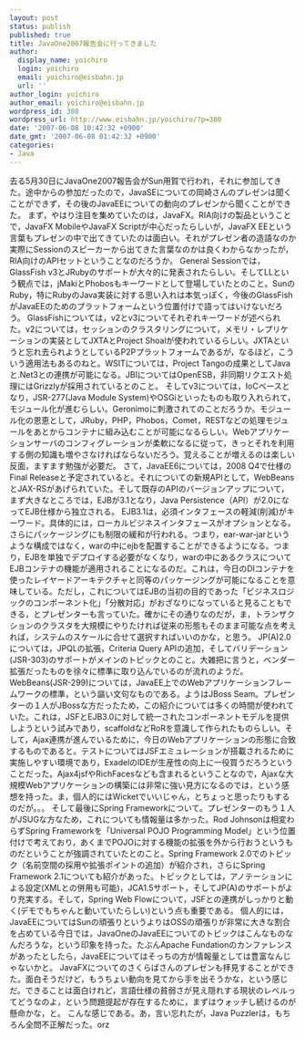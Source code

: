 ```yaml
---
layout: post
status: publish
published: true
title: JavaOne2007報告会に行ってきました
author:
  display_name: yoichiro
  login: yoichiro
  email: yoichiro@eisbahn.jp
  url: ''
author_login: yoichiro
author_email: yoichiro@eisbahn.jp
wordpress_id: 380
wordpress_url: http://www.eisbahn.jp/yoichiro/?p=380
date: '2007-06-08 10:42:32 +0900'
date_gmt: '2007-06-08 01:42:32 +0900'
categories:
- Java
---
```


去る5月30日にJavaOne2007報告会がSun用賀で行われ，それに参加してきた。途中からの参加だったので，JavaSEについての岡崎さんのプレゼンは聞くことができず，その後のJavaEEについての動向のプレゼンから聞くことができた。
まず，やはり注目を集めていたのは，JavaFX。RIA向けの製品ということで，JavaFX MobileやJavaFX Scriptが中心だったらしいが，JavaFX EEという言葉もプレゼンの中で出てきていたのは面白い。それがプレゼン者の造語なのか実際にSessionのスピーカーから出てきた言葉なのかは良くわからなかったが，RIA向けのAPIセットということなのだろうか。
General Sessionでは，GlassFish v3とJRubyのサポートが大々的に発表されたらしい。そしてLLという観点では，jMakiとPhobosもキーワードとして登場していたとのこと。SunのRuby，特にRubyのJava実装に対する思い入れは本気っぽく，今後のGlassFishがJavaEEのためのプラットフォームという位置付けで語ってはいけないだろう。
GlassFishについては，v2とv3についてそれぞれキーワードが述べられた。v2については，セッションのクラスタリングについて，メモリ・レプリケーションの実装としてJXTAとProject Shoalが使われているらしい。JXTAというと忘れ去られようとしているP2Pプラットフォームであるが，なるほど，こういう適用法もあるのねと。WSITについては，Project Tangoの成果としてJavaと.Net3との連携が可能になる。JBIについてはOpenESB，非同期リクエスト処理にはGrizzlyが採用されているとのこと。
そしてv3については，IoCベースとなり，JSR-277(Java Module System)やOSGiといったものも取り入れられて，モジュール化が進むらしい。Geronimoに刺激されてのことだろうか。モジュール化の恩恵として，JRuby，PHP，Phobos，Comet，RESTなどの処理モジュールをあとからコンテナに組み込むことが可能になるらしい。Webアプリケーションサーバのコンフィグレーションが柔軟になるに従って，きっとそれを利用する側の知識も増やさなければならないだろう。覚えることが増えるのは楽しい反面，ますます勉強が必要だ。
さて，JavaEE6については，2008 Q4で仕様のFinal Releaseと予定されていると。それについての新規APIとして，WebBeansとJAX-RSがあげられていた。そして既存のAPIのバージョンアップについて，まず大きなところでは，EJBが3.1となり，Java Persistence（API）が2.0になってEJB仕様から独立される。
EJB3.1は，必須インタフェースの軽減(削減)がキーワード。具体的には，ローカルビジネスインタフェースがオプションとなる。さらにパッケージングにも制限の緩和が行われる。つまり，ear-war-jarというような構成ではなく，warの中にejbを配置することができるようになる。つまり，EJBを単独でデプロイする必要がなくなり，warの中にあるクラスについてEJBコンテナの機能が適用されることになるのだ。これは，今日のDIコンテナを使ったレイヤードアーキテクチャと同等のパッケージングが可能になることを意味している。ただし，これについてはEJBの当初の目的であった「ビジネスロジックのコンポーネント化」「分散対応」がおざなりになっていると見ることもできる，とプレゼンターも言っていた。確かにその通りなのだが，ま，トランザクションのクラスタを大規模にやりたければ従来の形態もそのまま可能な点を考えれば，システムのスケールに合せて選択すればいいのかな，と思う。
JP(A)2.0については，JPQLの拡張，Criteria Query APIの追加，そしてバリデーション(JSR-303)のサポートがメインのトピックとのこと。大雑把に言うと，ベンダー拡張だったものを徐々に標準に取り込んでいるのが流れのようだ。
WebBeans(JSR-299)については，JavaEE上でのWebアプリケーションフレームワークの標準，という謳い文句なものである。ようはJBoss Seam。プレゼンターの１人がJBossな方だったため，この紹介については多くの時間が使われていた。これは，JSFとEJB3.0に対して統一されたコンポーネントモデルを提供しようという試みであり，scaffoldなどRoRを意識して作られたものらしい。そして，Ajax連携が進んでいるために，今日のWebアプリケーションの形態に合致するものであると。テストについてはJSFエミュレーションが搭載されるために実施しやすい環境であり，ExadelのIDEが生産性の向上に一役買うだろうということだった。Ajax4jsfやRichFacesなども含まれるということなので，Ajaxな大規模Webアプリケーションの構築には非常に強い見方になるのでは，という感想を持った。ま，個人的にはWicketでいいじゃん，とちょっと思ったりもするのだが。。。
そして最後にSpring Frameworkについて。プレゼンターのもう１人がJSUGな方なため，これについても情報量は多かった。Rod Johnsonは相変わらずSpring Frameworkを「Universal POJO Programming Model」という位置付けで考えており，あくまでPOJOに対する機能の拡張を外から行おうというものだということが強調されていたとのこと。Spring Framework 2.0でのトピック（名前空間の採用や拡張ポイントの追加）が紹介され，さらにSpring Framework 2.1についても紹介があった。トピックとしては，アノテーションによる設定(XMLとの併用も可能)，JCA1.5サポート，そしてJP(A)のサポートがより充実する。そして，Spring Web Flowについて，JSFとの連携がしっかりと動く(デモでもちゃんと動いていたらしい)という点も重要である。
個人的には，JavaEEについてはSunの頑張りというよりはOSSの頑張りが非常に大きな割合を占めている今日では，JavaOneのJavaEEについてのトピックはこんなものなんだろうな，という印象を持った。たぶんApache Fundationのカンファレンスがあったとしたら，JavaEEについてはそっちの方が情報量としては豊富なんじゃないかと。
JavaFXについてのさくらばさんのプレゼンも拝見することができた。面白そうだけど，もうちょい動向を見てから手を出そうかな，という感じだ。できることは面白けれど，言語仕様の貧弱さが見え隠れする現状のレベルってどうなのよ，という問題提起が存在するために，まずはウォッチし続けるのが懸命かな，と。
こんな感じである。あ，言い忘れたが，Java Puzzlerは，もちろん全問不正解だった。orz
